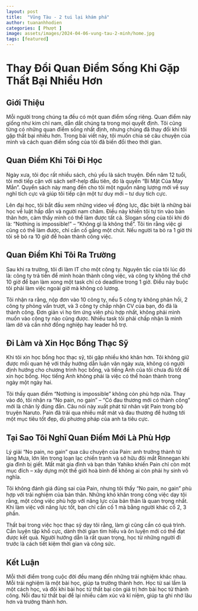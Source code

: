 ```yaml
---
layout: post
title:  "Vũng Tàu - 2 tui lại khám phá"
author: tuananhhodien
categories: [ Phượt ]
image: assets/images/2024-04-06-vung-tau-2-minh/home.jpg
tags: [featured]
---
```

# Thay Đổi Quan Điểm Sống Khi Gặp Thất Bại Nhiều Hơn

## Giới Thiệu

Mỗi người trong chúng ta đều có một quan điểm sống riêng. Quan điểm này giống như kim chỉ nam, dẫn dắt chúng ta trong mọi quyết định. Tôi cũng từng có những quan điểm sống nhất định, nhưng chúng đã thay đổi khi tôi gặp thất bại nhiều hơn. Trong bài viết này, tôi muốn chia sẻ câu chuyện của mình và cách quan điểm sống của tôi đã biến đổi theo thời gian.

## Quan Điểm Khi Tôi Đi Học

Ngày xưa, tôi đọc rất nhiều sách, chủ yếu là sách truyện. Đến năm 12 tuổi, tôi mới tiếp cận với sách self-help đầu tiên, đó là quyển “Bí Mật Của May Mắn”. Quyển sách này mang đến cho tôi một nguồn năng lượng mới về suy nghĩ tích cực và giúp tôi tiếp cận một tư duy mới – tư duy tích cực.

Lên đại học, tôi bắt đầu xem những video về động lực, đặc biệt là những bài học về luật hấp dẫn và người nam châm. Điều này khiến tôi tự tin vào bản thân hơn, cảm thấy mình có thể làm được tất cả. Slogan sống của tôi khi đó là: “Nothing is impossible!” – “Không gì là không thể”. Tôi tin rằng việc gì cũng có thể làm được, chỉ cần cố gắng một chút. Nếu người ta bỏ ra 1 giờ thì tôi sẽ bỏ ra 10 giờ để hoàn thành công việc.

## Quan Điểm Khi Tôi Ra Trường

Sau khi ra trường, tôi đi làm IT cho một công ty. Nguyên tắc của tôi lúc đó là: công ty trả tiền để mình hoàn thành công việc, và công ty không thể chờ 10 giờ để bạn làm xong một task chỉ có deadline trong 1 giờ. Điều này buộc tôi phải làm việc ngoài giờ mà không có lương.

Tôi nhận ra rằng, nộp đơn vào 10 công ty, nếu 5 công ty không phản hồi, 2 công ty phỏng vấn trượt, và 3 công ty chấp nhận CV của bạn, đó đã là thành công. Đơn giản vì họ tìm ứng viên phù hợp nhất, không phải mình muốn vào công ty nào cũng được. Nhiều task tôi phải chấp nhận là mình làm dở và cần nhờ đồng nghiệp hay leader hỗ trợ.

## Đi Làm và Xin Học Bổng Thạc Sỹ

Khi tôi xin học bổng học thạc sỹ, tôi gặp nhiều khó khăn hơn. Tôi không giữ được mối quan hệ với thầy hướng dẫn luận văn ngày xưa, không có người định hướng cho chương trình học bổng, và tiếng Anh của tôi chưa đủ tốt để xin học bổng. Học tiếng Anh không phải là việc có thể hoàn thành trong ngày một ngày hai.

Tôi thấy quan điểm “Nothing is impossible” không còn phù hợp nữa. Thay vào đó, tôi nhận ra “No pain, no gain” – “Có đau thương mới có thành công” mới là chân lý đúng đắn. Câu nói này xuất phát từ nhân vật Pain trong bộ truyện Naruto. Pain đã trải qua nhiều mất mát và đau thương để hướng tới một mục tiêu tốt đẹp, dù phương pháp của anh ta tiêu cực.

## Tại Sao Tôi Nghĩ Quan Điểm Mới Là Phù Hợp

Lý giải “No pain, no gain” qua câu chuyện của Pain: anh trưởng thành từ làng Mưa, lớn lên trong loạn lạc chiến tranh và sở hữu đôi mắt Rinnegan khi gia đình bị giết. Mất mát gia đình và bạn thân Yahiko khiến Pain chỉ còn một mục đích – xây dựng một thế giới hoà bình để không ai còn phải hy sinh vô nghĩa.

Tôi không đánh giá đúng sai của Pain, nhưng tôi thấy “No pain, no gain” phù hợp với trải nghiệm của bản thân. Những khó khăn trong công việc dạy tôi rằng, một công việc phù hợp với năng lực của bản thân là quan trọng nhất. Khi làm việc với năng lực tốt, bạn chỉ cần cố 1 mà bằng người khác cố 2, 3 phần.

Thất bại trong việc học thạc sỹ dạy tôi rằng, làm gì cũng cần có quá trình. Cần luyện tập khổ cực, dành thời gian tìm hiểu và ôn luyện mới có thể đạt được kết quả. Người hướng dẫn là rất quan trọng, học từ những người đi trước là cách tiết kiệm thời gian và công sức.

## Kết Luận

Mỗi thời điểm trong cuộc đời đều mang đến những trải nghiệm khác nhau. Mỗi trải nghiệm là một bài học, giúp ta trưởng thành hơn. Học từ sai lầm là một cách học, và đôi khi bài học từ thất bại còn giá trị hơn bài học từ thành công. Nỗi đau từ thất bại để lại nhiều cảm xúc và kỉ niệm, giúp ta ghi nhớ lâu hơn và trưởng thành hơn.